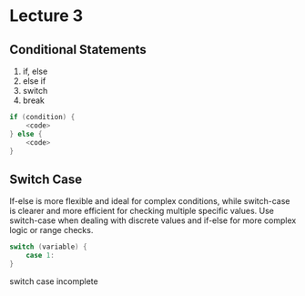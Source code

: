 # Lecture 3
## Conditional Statements 
1. if, else
2. else if
3. switch
4. break

```java
if (condition) {
    <code>
} else {
    <code>
}
```

## Switch Case
If-else is more flexible and ideal for complex conditions, while switch-case is clearer and more efficient for checking multiple specific values. Use switch-case when dealing with discrete values and if-else for more complex logic or range checks.

```java
switch (variable) {
    case 1: 
}
```

switch case incomplete